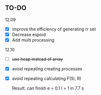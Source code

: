 ## TO-DO

 12.09

- [x] improve the efficiency of generating rr set
- [x] Decrease espoid
- [x] Add multi processing

12.10

- [ ] ~~use heap instead of array~~

- [x] avoid repeating creating processes

- [x] avoid repeating calculating F(Si, R)

  Result: can finish e = 0.1 l = 1 in 7.7 s



